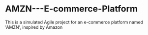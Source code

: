 # AMZN---E-commerce-Platform
This is a simulated Agile project for an e-commerce platform named 'AMZN', inspired by Amazon
